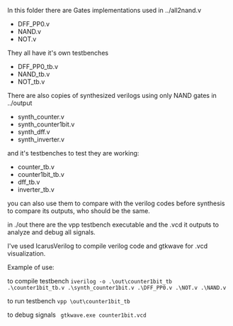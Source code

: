 In this folder there are Gates implementations used in ../all2nand.v

+ DFF_PP0.v
+ NAND.v
+ NOT.v

They all have it's own testbenches

+ DFF_PP0_tb.v
+ NAND_tb.v
+ NOT_tb.v

There are also copies of synthesized verilogs using only NAND gates in ../output 

+ synth_counter.v
+ synth_counter1bit.v
+ synth_dff.v
+ synth_inverter.v

and it's testbenches to test they are working:

+ counter_tb.v
+ counter1bit_tb.v
+ dff_tb.v
+ inverter_tb.v

you can also use them to compare with the verilog codes before synthesis to compare its outputs, who should be the same.

in ./out there are the vpp testbench executable and the .vcd it outputs to analyze and debug all signals.

I've used IcarusVerilog to compile verilog code and gtkwave for .vcd visualization.

Example of use: 

to compile testbench ``` iverilog -o .\out\counter1bit_tb .\counter1bit_tb.v .\synth_counter1bit.v .\DFF_PP0.v .\NOT.v .\NAND.v ```

to run testbench ```vpp \out\counter1bit_tb```

to debug signals ``` gtkwave.exe counter1bit.vcd```